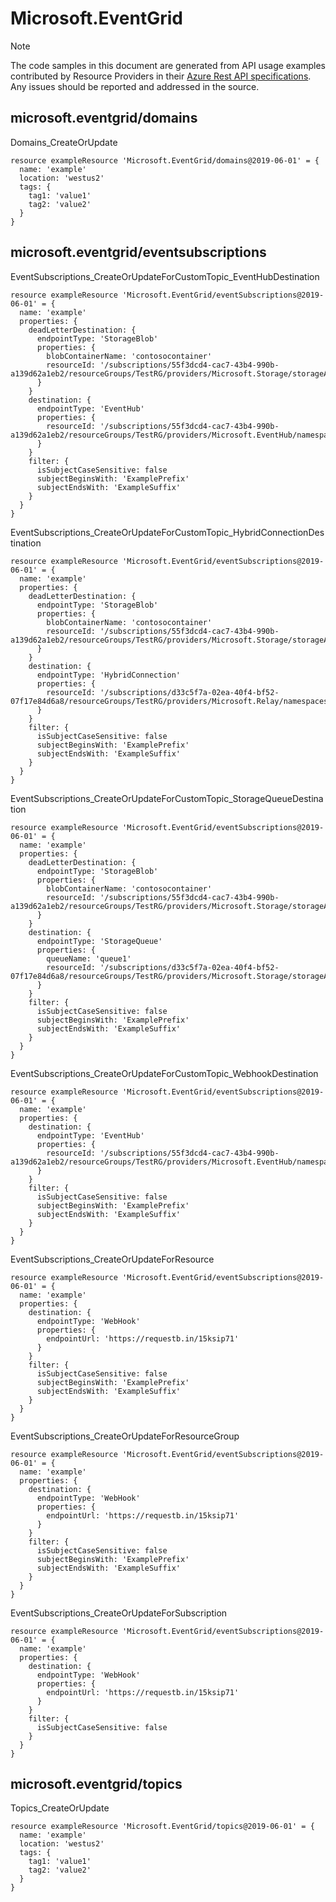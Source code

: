 # Microsoft.EventGrid
  
> [!NOTE]
> The code samples in this document are generated from API usage examples contributed by Resource Providers in their [Azure Rest API specifications](https://github.com/Azure/azure-rest-api-specs). Any issues should be reported and addressed in the source.


## microsoft.eventgrid/domains

Domains_CreateOrUpdate
```bicep
resource exampleResource 'Microsoft.EventGrid/domains@2019-06-01' = {
  name: 'example'
  location: 'westus2'
  tags: {
    tag1: 'value1'
    tag2: 'value2'
  }
}
```

## microsoft.eventgrid/eventsubscriptions

EventSubscriptions_CreateOrUpdateForCustomTopic_EventHubDestination
```bicep
resource exampleResource 'Microsoft.EventGrid/eventSubscriptions@2019-06-01' = {
  name: 'example'
  properties: {
    deadLetterDestination: {
      endpointType: 'StorageBlob'
      properties: {
        blobContainerName: 'contosocontainer'
        resourceId: '/subscriptions/55f3dcd4-cac7-43b4-990b-a139d62a1eb2/resourceGroups/TestRG/providers/Microsoft.Storage/storageAccounts/contosostg'
      }
    }
    destination: {
      endpointType: 'EventHub'
      properties: {
        resourceId: '/subscriptions/55f3dcd4-cac7-43b4-990b-a139d62a1eb2/resourceGroups/TestRG/providers/Microsoft.EventHub/namespaces/ContosoNamespace/eventhubs/EH1'
      }
    }
    filter: {
      isSubjectCaseSensitive: false
      subjectBeginsWith: 'ExamplePrefix'
      subjectEndsWith: 'ExampleSuffix'
    }
  }
}
```

EventSubscriptions_CreateOrUpdateForCustomTopic_HybridConnectionDestination
```bicep
resource exampleResource 'Microsoft.EventGrid/eventSubscriptions@2019-06-01' = {
  name: 'example'
  properties: {
    deadLetterDestination: {
      endpointType: 'StorageBlob'
      properties: {
        blobContainerName: 'contosocontainer'
        resourceId: '/subscriptions/55f3dcd4-cac7-43b4-990b-a139d62a1eb2/resourceGroups/TestRG/providers/Microsoft.Storage/storageAccounts/contosostg'
      }
    }
    destination: {
      endpointType: 'HybridConnection'
      properties: {
        resourceId: '/subscriptions/d33c5f7a-02ea-40f4-bf52-07f17e84d6a8/resourceGroups/TestRG/providers/Microsoft.Relay/namespaces/ContosoNamespace/hybridConnections/HC1'
      }
    }
    filter: {
      isSubjectCaseSensitive: false
      subjectBeginsWith: 'ExamplePrefix'
      subjectEndsWith: 'ExampleSuffix'
    }
  }
}
```

EventSubscriptions_CreateOrUpdateForCustomTopic_StorageQueueDestination
```bicep
resource exampleResource 'Microsoft.EventGrid/eventSubscriptions@2019-06-01' = {
  name: 'example'
  properties: {
    deadLetterDestination: {
      endpointType: 'StorageBlob'
      properties: {
        blobContainerName: 'contosocontainer'
        resourceId: '/subscriptions/55f3dcd4-cac7-43b4-990b-a139d62a1eb2/resourceGroups/TestRG/providers/Microsoft.Storage/storageAccounts/contosostg'
      }
    }
    destination: {
      endpointType: 'StorageQueue'
      properties: {
        queueName: 'queue1'
        resourceId: '/subscriptions/d33c5f7a-02ea-40f4-bf52-07f17e84d6a8/resourceGroups/TestRG/providers/Microsoft.Storage/storageAccounts/contosostg'
      }
    }
    filter: {
      isSubjectCaseSensitive: false
      subjectBeginsWith: 'ExamplePrefix'
      subjectEndsWith: 'ExampleSuffix'
    }
  }
}
```

EventSubscriptions_CreateOrUpdateForCustomTopic_WebhookDestination
```bicep
resource exampleResource 'Microsoft.EventGrid/eventSubscriptions@2019-06-01' = {
  name: 'example'
  properties: {
    destination: {
      endpointType: 'EventHub'
      properties: {
        resourceId: '/subscriptions/55f3dcd4-cac7-43b4-990b-a139d62a1eb2/resourceGroups/TestRG/providers/Microsoft.EventHub/namespaces/ContosoNamespace/eventhubs/EH1'
      }
    }
    filter: {
      isSubjectCaseSensitive: false
      subjectBeginsWith: 'ExamplePrefix'
      subjectEndsWith: 'ExampleSuffix'
    }
  }
}
```

EventSubscriptions_CreateOrUpdateForResource
```bicep
resource exampleResource 'Microsoft.EventGrid/eventSubscriptions@2019-06-01' = {
  name: 'example'
  properties: {
    destination: {
      endpointType: 'WebHook'
      properties: {
        endpointUrl: 'https://requestb.in/15ksip71'
      }
    }
    filter: {
      isSubjectCaseSensitive: false
      subjectBeginsWith: 'ExamplePrefix'
      subjectEndsWith: 'ExampleSuffix'
    }
  }
}
```

EventSubscriptions_CreateOrUpdateForResourceGroup
```bicep
resource exampleResource 'Microsoft.EventGrid/eventSubscriptions@2019-06-01' = {
  name: 'example'
  properties: {
    destination: {
      endpointType: 'WebHook'
      properties: {
        endpointUrl: 'https://requestb.in/15ksip71'
      }
    }
    filter: {
      isSubjectCaseSensitive: false
      subjectBeginsWith: 'ExamplePrefix'
      subjectEndsWith: 'ExampleSuffix'
    }
  }
}
```

EventSubscriptions_CreateOrUpdateForSubscription
```bicep
resource exampleResource 'Microsoft.EventGrid/eventSubscriptions@2019-06-01' = {
  name: 'example'
  properties: {
    destination: {
      endpointType: 'WebHook'
      properties: {
        endpointUrl: 'https://requestb.in/15ksip71'
      }
    }
    filter: {
      isSubjectCaseSensitive: false
    }
  }
}
```

## microsoft.eventgrid/topics

Topics_CreateOrUpdate
```bicep
resource exampleResource 'Microsoft.EventGrid/topics@2019-06-01' = {
  name: 'example'
  location: 'westus2'
  tags: {
    tag1: 'value1'
    tag2: 'value2'
  }
}
```
